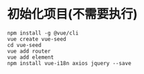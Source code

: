 # 初始化项目(不需要执行)
```
npm install -g @vue/cli
vue create vue-seed
cd vue-seed
vue add router
vue add element
npm install vue-i18n axios jquery --save
```
